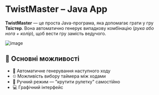 # TwistMaster – Java App
**TwistMaster** — це проста Java-програма, яка допомагає грати у гру **Твістер**. Вона автоматично генерує випадкову комбінацію (*рука або нога + колір*), щоб вести гру замість ведучого.

![image](https://github.com/user-attachments/assets/b77350cc-d4b4-416b-bc4f-922392f6adbe)

## 🎯 Основні можливості

- 🔄 Автоматичне генерування наступного ходу
- ⏲ Можливість вибору таймера між ходами
- 🎡 Ручний режим — "крутити рулетку" самостійно
- 💻 Графічний інтерфейс



